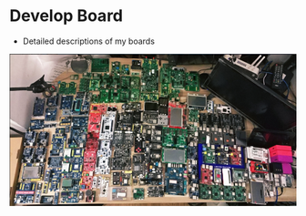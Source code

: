 # Develop Board   
- Detailed descriptions of my boards    


![a](https://github.com/ianhom/ShareBoard/blob/master/pic/ShareBoard_All.png?raw=true)
